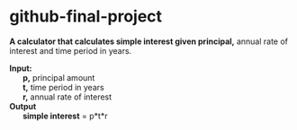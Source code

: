 # github-final-project


**A calculator that calculates simple interest given principal,** annual rate of interest and time period in years.<br>

**Input:**<br>
   &nbsp;&nbsp;&nbsp;&nbsp;&nbsp;&nbsp;**p,** principal amount<br>
   &nbsp;&nbsp;&nbsp;&nbsp;&nbsp;&nbsp;**t,** time period in years<br>
   &nbsp;&nbsp;&nbsp;&nbsp;&nbsp;&nbsp;**r,** annual rate of interest<br>
**Output**<br>
   &nbsp;&nbsp;&nbsp;&nbsp;&nbsp;&nbsp;**simple interest** = p&#42;t&#42;r
